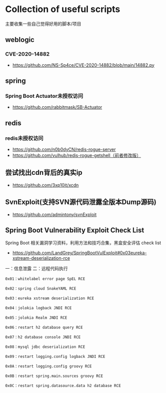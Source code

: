 # Collection of useful scripts
主要收集一些自己觉得好用的脚本/项目


## weblogic

### CVE-2020-14882
- https://github.com/NS-Sp4ce/CVE-2020-14882/blob/main/14882.py


## spring

### Spring Boot Actuator未授权访问
- https://github.com/rabbitmask/SB-Actuator


## redis

### redis未授权访问
- https://github.com/n0b0dyCN/redis-rogue-server
- https://github.com/vulhub/redis-rogue-getshell（前者修改版）


## 尝试找出cdn背后的真实ip

- https://github.com/3xp10it/xcdn

## SvnExploit(支持SVN源代码泄露全版本Dump源码)

- https://github.com/admintony/svnExploit

## Spring Boot Vulnerability Exploit Check List
  Spring Boot 相关漏洞学习资料，利用方法和技巧合集，黑盒安全评估 check list
  - https://github.com/LandGrey/SpringBootVulExploit#0x03eureka-xstream-deserialization-rce


  一：信息泄露
  二：远程代码执行
  
    0x01：whitelabel error page SpEL RCE
    
    0x02：spring cloud SnakeYAML RCE
    
    0x03：eureka xstream deserialization RCE
    
    0x04：jolokia logback JNDI RCE
    
    0x05：jolokia Realm JNDI RCE
    
    0x06：restart h2 database query RCE
    
    0x07：h2 database console JNDI RCE
    
    0x08：mysql jdbc deserialization RCE
    
    0x09：restart logging.config logback JNDI RCE
    
    0x0A：restart logging.config groovy RCE
    
    0x0B：restart spring.main.sources groovy RCE
    
    0x0C：restart spring.datasource.data h2 database RCE
    
